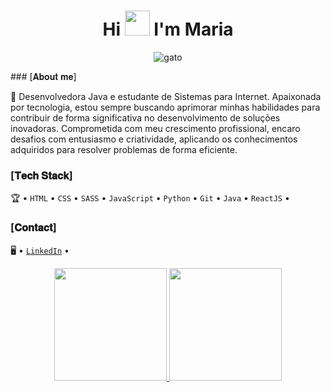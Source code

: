 <h1 align="center">Hi <img src="https://user-images.githubusercontent.com/44104676/173990923-48b66056-0bff-472a-b5bf-faab4146e950.gif" height="40"> I'm Maria</h1>

<p align="center">
  <img src="https://github.com/user-attachments/assets/d31005ef-4f3b-4f15-9fb2-c745f0b6648d" alt="gato">
</p>


</p>
### [𝐀𝐛𝐨𝐮𝐭 𝐦𝐞]

🚀 Desenvolvedora Java e estudante de Sistemas para Internet. Apaixonada por tecnologia, estou sempre buscando aprimorar minhas habilidades para contribuir de forma significativa no desenvolvimento de soluções inovadoras. Comprometida com meu crescimento profissional, encaro desafios com entusiasmo e criatividade, aplicando os conhecimentos adquiridos para resolver problemas de forma eficiente.

### [𝐓𝐞𝐜𝐡 𝐒𝐭𝐚𝐜𝐤]

🏆 • `HTML` • `CSS` • `SASS` • `JavaScript` • `Python` • `Git` • `Java` • `ReactJS` •

### [𝐂𝐨𝐧𝐭𝐚𝐜𝐭]

🖥️ • [`LinkedIn`](https://www.linkedin.com/in/maria-aparecida255/) •

<div style="display: flex; justify-content: center;">
<a href="https://github.com/MariaSilv255">
<img loading="lazy" height="180em" src="https://github-readme-stats.vercel.app/api/top-langs/?username=MariaSilv255&layout=compact&langs_count=7&theme=dracula"/>
<img loading="lazy" height="180em" src="https://github-readme-stats.vercel.app/api?username=MariaSilv255&show_icons=true&theme=dracula&include_all_commits=true&count_private=true"/>
</div>
